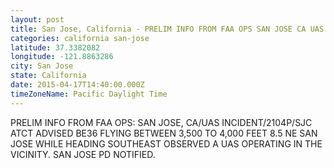 ```yaml
---
layout: post
title: San Jose, California - PRELIM INFO FROM FAA OPS SAN JOSE CA UAS INCIDENT 2104P SJC ATCT ADVISED BE36
categories: california san-jose
latitude: 37.3382082
longitude: -121.8863286
city: San Jose
state: California
date: 2015-04-17T14:40:00.000Z
timeZoneName: Pacific Daylight Time
---
```


PRELIM INFO FROM FAA OPS: SAN JOSE, CA/UAS INCIDENT/2104P/SJC ATCT ADVISED BE36 FLYING BETWEEN 3,500 TO 4,000 FEET 8.5 NE SAN JOSE WHILE HEADING SOUTHEAST OBSERVED A UAS OPERATING IN THE VICINITY. SAN JOSE PD NOTIFIED.